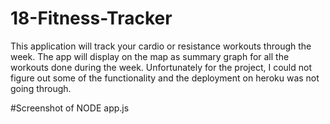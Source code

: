# 18-Fitness-Tracker
This application will track your cardio or resistance workouts through the week. The app will display on the map as summary graph for all the workouts done during the week. Unfortunately for the project, I could not figure out some of the functionality and the deployment on heroku was not going through.

#Screenshot of NODE app.js 

